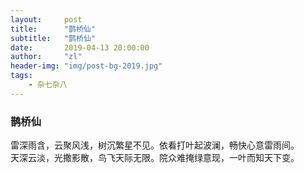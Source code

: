 ```yaml
---
layout:     post
title:      "鹊桥仙"
subtitle:   "鹊桥仙"
date:       2019-04-13 20:00:00
author:     "zl"
header-img: "img/post-bg-2019.jpg"
tags:
    - 杂七杂八
---
```


### 鹊桥仙
雷深雨含，云聚风浅，树沉繁星不见。依看打叶起波澜，畅快心意雷雨间。  
天深云淡，光撒影散，鸟飞天际无限。院众难掩绿意现，一叶而知天下变。